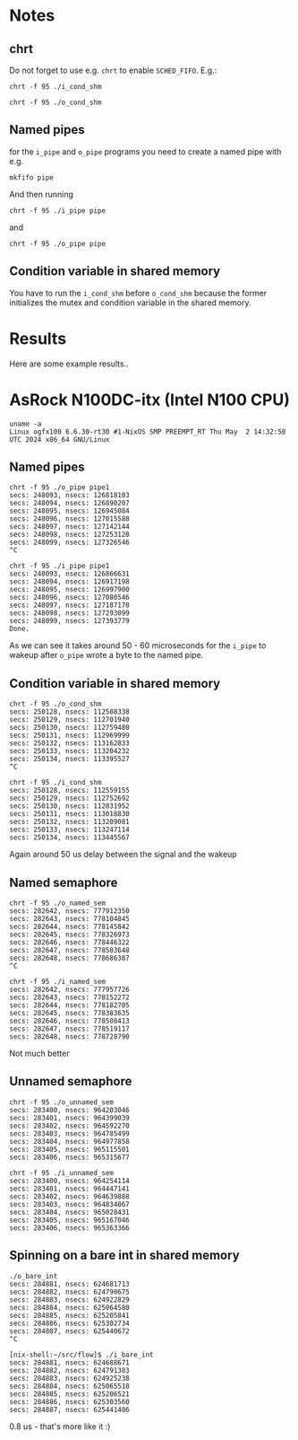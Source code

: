 # Notes


## chrt
Do not forget to use e.g. `chrt` to enable `SCHED_FIFO`. E.g.:

```
chrt -f 95 ./i_cond_shm 
```

```
chrt -f 95 ./o_cond_shm
```

## Named pipes

for the `i_pipe` and `o_pipe` programs you need to create a named pipe with e.g.

```
mkfifo pipe
```

And then running

```
chrt -f 95 ./i_pipe pipe
```

and 

```
chrt -f 95 ./o_pipe pipe
```

## Condition variable in shared memory

You have to run the `i_cond_shm` before `o_cond_shm` because the former initializes the mutex and condition variable in the shared memory.

# Results

Here are some example results..

# AsRock N100DC-itx (Intel N100 CPU)

```
uname -a
Linux ogfx100 6.6.30-rt30 #1-NixOS SMP PREEMPT_RT Thu May  2 14:32:50 UTC 2024 x86_64 GNU/Linux
```

## Named pipes

```
chrt -f 95 ./o_pipe pipe1
secs: 248093, nsecs: 126818103
secs: 248094, nsecs: 126890207
secs: 248095, nsecs: 126945084
secs: 248096, nsecs: 127015588
secs: 248097, nsecs: 127142144
secs: 248098, nsecs: 127253128
secs: 248099, nsecs: 127326546
^C
```

```
chrt -f 95 ./i_pipe pipe1
secs: 248093, nsecs: 126866631
secs: 248094, nsecs: 126917198
secs: 248095, nsecs: 126997900
secs: 248096, nsecs: 127080546
secs: 248097, nsecs: 127187170
secs: 248098, nsecs: 127293099
secs: 248099, nsecs: 127393779
Done.
```

As we can see it takes around 50 - 60 microseconds for the `i_pipe` to wakeup after `o_pipe` wrote a byte to the named pipe.

## Condition variable in shared memory

```
chrt -f 95 ./o_cond_shm
secs: 250128, nsecs: 112508338
secs: 250129, nsecs: 112701940
secs: 250130, nsecs: 112759480
secs: 250131, nsecs: 112969999
secs: 250132, nsecs: 113162833
secs: 250133, nsecs: 113204232
secs: 250134, nsecs: 113395527
^C
```

```
chrt -f 95 ./i_cond_shm
secs: 250128, nsecs: 112559155
secs: 250129, nsecs: 112752692
secs: 250130, nsecs: 112831952
secs: 250131, nsecs: 113018830
secs: 250132, nsecs: 113209081
secs: 250133, nsecs: 113247114
secs: 250134, nsecs: 113445567
```

Again around 50 us delay between the signal and the wakeup


## Named semaphore

```
chrt -f 95 ./o_named_sem
secs: 282642, nsecs: 777912350
secs: 282643, nsecs: 778104845
secs: 282644, nsecs: 778145842
secs: 282645, nsecs: 778326973
secs: 282646, nsecs: 778446322
secs: 282647, nsecs: 778503648
secs: 282648, nsecs: 778686387
^C
```

```
chrt -f 95 ./i_named_sem
secs: 282642, nsecs: 777957726
secs: 282643, nsecs: 778152272
secs: 282644, nsecs: 778182705
secs: 282645, nsecs: 778383635
secs: 282646, nsecs: 778508413
secs: 282647, nsecs: 778519117
secs: 282648, nsecs: 778728790
```

Not much better

## Unnamed semaphore

```
chrt -f 95 ./o_unnamed_sem
secs: 283400, nsecs: 964203046
secs: 283401, nsecs: 964399039
secs: 283402, nsecs: 964592270
secs: 283403, nsecs: 964785499
secs: 283404, nsecs: 964977858
secs: 283405, nsecs: 965115501
secs: 283406, nsecs: 965315677
```

```
chrt -f 95 ./i_unnamed_sem
secs: 283400, nsecs: 964254114
secs: 283401, nsecs: 964447141
secs: 283402, nsecs: 964639888
secs: 283403, nsecs: 964834067
secs: 283404, nsecs: 965028431
secs: 283405, nsecs: 965167046
secs: 283406, nsecs: 965363366
```

## Spinning on a bare int in shared memory

```
./o_bare_int
secs: 284881, nsecs: 624681713
secs: 284882, nsecs: 624790675
secs: 284883, nsecs: 624922829
secs: 284884, nsecs: 625064580
secs: 284885, nsecs: 625205841
secs: 284886, nsecs: 625302734
secs: 284887, nsecs: 625440672
^C
```

```
[nix-shell:~/src/flow]$ ./i_bare_int
secs: 284881, nsecs: 624688671
secs: 284882, nsecs: 624791383
secs: 284883, nsecs: 624925238
secs: 284884, nsecs: 625065518
secs: 284885, nsecs: 625206521
secs: 284886, nsecs: 625303560
secs: 284887, nsecs: 625441486
```

0.8 us - that's more like it :)
